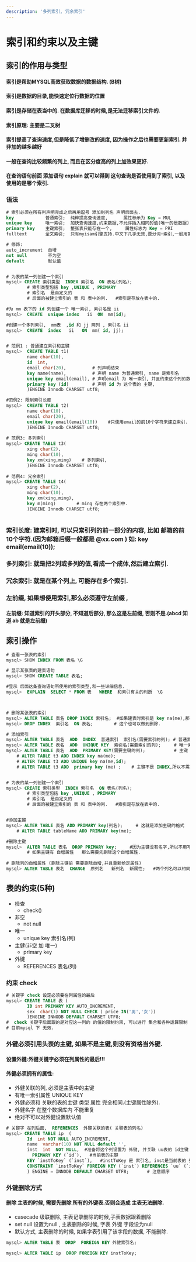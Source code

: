 ```yaml
---
description: '多列索引, 冗余索引'
---
```


# 索引和约束以及主键

## 索引的作用与类型

#### 索引是帮助MYSQL高效获取数据的数据结构. \(B树\)

#### 索引是数据的目录,能快速定位行数据的位置

#### 索引是存储在表当中的.  在数据库迁移的时候,是无法迁移索引文件的.

#### 索引原理: 主要是二叉树 

#### 索引提高了查询速度,但是降低了增删改的速度, 因为操作之后也需要更新索引.  并非加的越多越好

#### 一般在查询比较频繁的列上, 而且在区分度高的列上加效果更好.

#### 在查询语句前面 添加语句  explain  就可以得到 这句查询是否使用到了索引, 以及使用的是哪个索引.

### 语法

```sql
# 索引必须在所有列声明完成之后再用逗号 添加到列名 声明后面去.
key            普通索引;  纯粹提高查询速度,      属性标示为 Key = MUL 
unique key     唯一索引;  加快查询速度,约束数据,不允许插入相同的值(唯一的是数据). 属性标示为 Key = UNI  
primary key    主键索引;  整张表只能存在一个,     属性标志为 Key = PRI
fulltext       全文索引;  只有myisam引擎支持.中文下几乎无效,要分词+索引,一般用第三方解决方案, 如sphinx 

# 修饰:
auto_increment  自增
not null        不为空
default         默认值


# 为表的某一列创建一个索引
mysql> CREATE 索引类型  INDEX 索引名  ON 表名(列名);
        # 索引类型包括 key ,UNIQUE , PRIMARY 
        # 索引名  是自定义的
        # 后面的被建立索引的 表 和 表中的列.   #索引是存放在表中的.

#为 mm 表下的 id 列创建一个 唯一索引, 索引名是 ii
mysql>  CREATE  unique index   ii  ON  mm(id);

#创建一个多列索引,  mm表  ,id 和 jj 两列 , 索引名 ii
mysql>  CREATE  index   ii   ON  mm( id, jj);


# 范例1 : 普通建立索引和主键
mysql>  CREATE TABLE t1(
        name char(10),
        id  int,
        email char(20),          # 列声明结束
        key name(name),          # 声明 name 为普通索引, name 是索引名
        unique key email(email), # 声明email 为 唯一索引, 并且约束这个列的数据.
        primary key (id)         # 声明 id 为 这个表的 主键,
        )ENGINE Innodb CHARSET utf8;

#范例2: 限制索引长度
mysql>  CREATE TABLE t2(
        name char(10),
        email char(20),
        unique key email(email(10))    #只使用email的前10个字符来建立索引. 与email本身长度无关
        )ENGINE Innodb CHARSET utf8;    
        
# 范例3: 多列索引
mysql> CREATE TABLE t3(
        xing char(2),
        ming char(10),
        key xm(xing,ming)    # 多列索引,
        )ENGINE Innodb CHARSET utf8;
        
# 范例4: 冗余索引
mysql> CREATE TABLE t4(
        xing char(2),
        ming char(10),
        key xm(xing,ming),
        key m(ming)        # ming 存在两个索引中.
        )ENGINE Innodb CHARSET utf8;
        
```

### 索引长度: 建索引时, 可以只索引列的前一部分的内容, 比如 邮箱的前10个字符.\(因为邮箱后缀一般都是 @xx.com \)  如: key email\(email\(10\)\);

### 多列索引:  就是把2列或多列的值,看成一个成体,然后建立索引.

### 冗余索引:  就是在某个列上, 可能存在多个索引.

### 左前缀, 如果想使用索引,那么必须遵守左前缀 ,

#### 左前缀: 知道索引的开头部分, 不知道后部分, 那么这是左前缀,  否则不是.\(abcd 知道 ab  就是左前缀\)

## 索引操作

```sql
# 查看一张表的索引
mysql> SHOW INDEX FROM 表名 \G

# 显示某张表的建表语句
mysql> SHOW CREATE TABLE 表名;

#显示 后面这条查询语句所使用的索引类型,和一些详细信息.
mysql>  EXPLAIN  SELECT * FROM 表   WHERE  和索引有关的判断  \G



# 删除某张表的索引
mysql> ALTER TABLE 表名 DROP INDEX 索引名;  #如果建表时索引是 key na(me),那么这里就写na
mysql> DROP INDEX  索引名  ON 表名;        # 这个也可以做到删除.

# 添加索引
mysql> ALTER TABLE 表名  ADD  INDEX  普通索引  索引名(需要索引的列); # 普通索引 
mysql> ALTER TABLE 表名  ADD  UNIQUE KEY  索引名(需要索引的列);     # 唯一索引
mysql> ALTER TABLE 表名  ADD  PRIMARY KEY(需要主键的列);           # 主键
    # ALTER TABLE t3 ADD INDEX key na(me);
    # ALTER TABLE t3 ADD UNIQUE key na(me,id);
    # ALTER TABLE t3 ADD  primary key (me) ;    # 主键不是 INDEX,所以不需要添加


# 为表的某一列创建一个索引
mysql> CREATE 索引类型  INDEX 索引名  ON 表名(列名);
        # 索引类型包括 key ,UNIQUE , PRIMARY 
        # 索引名  是自定义的
        # 后面的被建立索引的 表 和 表中的列.   #索引是存放在表中的.


#添加主键
mysql> ALTER TABLE 表名 ADD PRIMARY key(列名);     # 这就是添加主键的格式
    # ALTER TABLE tableName ADD PRIMARY key(me);

#删除主键
mysql>  ALTER TABLE 表名  DROP PRIMARY key;     #因为主键没有名字,所以不用写
        # 如果主键有 自增属性   那么需要先删除这个自增属性.
    
# 删除列的自增属性 (删除主键前 需要删除自增,并且重新给定属性)
mysql> ALTER TABLE 表名  CHANGE  原列名   新列名  新属性;   #两个列名可以相同
```

## 表的约束\(5种\)

* 检查 
  * check\(\)
* 非空  
  * not null
* 唯一 
  *  unique  key 索引名\(列\)
* 主健\(非空 加 唯一\)    
  * primary key 
* 外键   
  * REFERENCES 表名\(列\)

### 约束  check 

```sql
# 关键字 check 设定必须要在列属性的最后
mysql> CREATE TABLE 表 (
        ID int PRIMARY KEY AUTO_INCREMENT,
        sex  char(1) NOT NULL CHECK ( price IN('男','女')) 
        )ENGINE INNODB DEFAULT CHARSET UTF8;
#  check 关键字后面跟的是对应这一列的 的值的限制约束, 可以进行 集合和各种运算限制
# 目前mysql 下 无效.
```

### 外键必须引用头表的主键,  如果不是主键,则没有资格当外键.

#### 设置外键:外键关键字必须在列属性的最后!!!

#### 外健必须拥有的属性:   

* 外健关联的列, 必须是主表中的主键
* 有唯一索引属性  UNIQUE KEY 
* 外健必须和 关联的表的主键  类型 属性  完全相同.\(主键属性除外\).
* 外健名字  在整个数据库内 不能重复
* 绝对不可以对外健设置默认值

```sql
# 关键字 在列后面,  REFERENCES  外键关联的表( 关联表的列名)
mysql> CREATE TABLE ip  (
        Id  int NOT NULL AUTO_INCREMENT, 
        name  varchar(10) NOT NULL default '', 
        inst  int  NOT NULL,  #准备将这个列设置为 外键, 并关联 uu表的 id主键 列
	      PRIMARY KEY (`id`),   #当前表的主键
        KEY `instToKey` (`inst`),   #instToKey 是 索引名, inst是当前表的 列名
        CONSTRAINT `instToKey` FOREIGN KEY (`inst`) REFERENCES `uu` (`id`)
        ) ENGINE = INNODB DEFAULT CHARSET UTF8;       # 注意顺序
```

### 外键删除方式

#### 删除 主表的时候, 需要先删除 所有的外键表.否则会造成 主表无法删除.

* casecade  级联删除, 主表记录删除的时候,子表数据跟着删除
* set null   设置为null  ,  主表删除的时候,  字表 外键 字段设为null
* 默认方式,  主表删除的时候, 如果字表引用了该字段的数据, 不能删除.

```sql
mysql> ALTER TABLE 表  DROP  FOREIGN KEY 外健索引名;

mysql> ALTER TABLE ip  DROP FOREIGN KEY instToKey;
```


